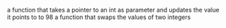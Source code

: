 a function that takes a pointer to an int as parameter and updates the value it points to to 98
a function that swaps the values of two integers
